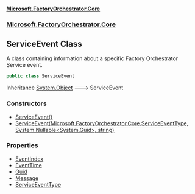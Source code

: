 #### [Microsoft.FactoryOrchestrator.Core](./Microsoft-FactoryOrchestrator-Core.md 'Microsoft.FactoryOrchestrator.Core')
### [Microsoft.FactoryOrchestrator.Core](./Microsoft-FactoryOrchestrator-Core.md 'Microsoft.FactoryOrchestrator.Core')
## ServiceEvent Class
A class containing information about a specific Factory Orchestrator Service event.  
```csharp
public class ServiceEvent
```
Inheritance [System.Object](https://docs.microsoft.com/en-us/dotnet/api/System.Object 'System.Object') &#129106; ServiceEvent  
### Constructors
- [ServiceEvent()](./Microsoft-FactoryOrchestrator-Core-ServiceEvent-ServiceEvent().md 'Microsoft.FactoryOrchestrator.Core.ServiceEvent.ServiceEvent()')
- [ServiceEvent(Microsoft.FactoryOrchestrator.Core.ServiceEventType, System.Nullable&lt;System.Guid&gt;, string)](./Microsoft-FactoryOrchestrator-Core-ServiceEvent-ServiceEvent(Microsoft-FactoryOrchestrator-Core-ServiceEventType_System-Nullable-System-Guid-_string).md 'Microsoft.FactoryOrchestrator.Core.ServiceEvent.ServiceEvent(Microsoft.FactoryOrchestrator.Core.ServiceEventType, System.Nullable&lt;System.Guid&gt;, string)')
### Properties
- [EventIndex](./Microsoft-FactoryOrchestrator-Core-ServiceEvent-EventIndex.md 'Microsoft.FactoryOrchestrator.Core.ServiceEvent.EventIndex')
- [EventTime](./Microsoft-FactoryOrchestrator-Core-ServiceEvent-EventTime.md 'Microsoft.FactoryOrchestrator.Core.ServiceEvent.EventTime')
- [Guid](./Microsoft-FactoryOrchestrator-Core-ServiceEvent-Guid.md 'Microsoft.FactoryOrchestrator.Core.ServiceEvent.Guid')
- [Message](./Microsoft-FactoryOrchestrator-Core-ServiceEvent-Message.md 'Microsoft.FactoryOrchestrator.Core.ServiceEvent.Message')
- [ServiceEventType](./Microsoft-FactoryOrchestrator-Core-ServiceEvent-ServiceEventType.md 'Microsoft.FactoryOrchestrator.Core.ServiceEvent.ServiceEventType')
